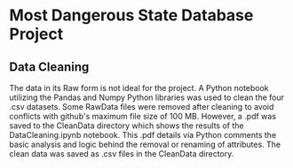 # Most Dangerous State Database Project

## Data Cleaning
The data in its Raw form is not ideal for the project.
A Python notebook utilizing the Pandas and Numpy Python libraries was used to clean the four .csv datasets.
Some RawData files were removed after cleaning to avoid conflicts with github's maximum file size of 100 MB.
However, a .pdf was saved to the CleanData directory which shows the results of the DataCleaning.ipynb notebook.
This .pdf details via Python comments the basic analysis and logic behind the removal or renaming of attributes.
The clean data was saved as .csv files in the CleanData directory.

